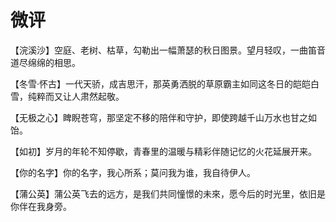 # 微评

【浣溪沙】空庭、老树、枯草，勾勒出一幅萧瑟的秋日图景。望月轻叹，一曲笛音道尽绵绵的相思。 

【冬雪·怀古】一代天骄，成吉思汗，那英勇洒脱的草原霸主如同这冬日的皑皑白雪，纯粹而又让人肃然起敬。 

【无极之心】睥睨苍穹，那坚定不移的陪伴和守护，即使跨越千山万水也甘之如饴。 

【如初】岁月的年轮不知停歇，青春里的温暖与精彩伴随记忆的火花延展开来。 

【你的名字】你的名字，我心所系；莫问我为谁，我自待伊人。 

【蒲公英】蒲公英飞去的远方，是我们共同憧憬的未來，愿今后的时光里，依旧是你伴在我身旁。